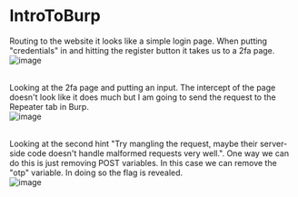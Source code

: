 # IntroToBurp

Routing to the website it looks like a simple login page. When putting "credentials" in and hitting the register button it takes us to a 2fa page. </br>
![image](https://github.com/user-attachments/assets/87dc6010-e892-4f32-a742-e724b3362db2)</br>
</br>

Looking at the 2fa page and putting an input. The intercept of the page doesn't look like it does much but I am going to send the request to the Repeater tab in Burp.</br>
![image](https://github.com/user-attachments/assets/fc7ee260-022b-4b22-963f-9d6938fca80c)</br>
</br>

Looking at the second hint "Try mangling the request, maybe their server-side code doesn't handle malformed requests very well.". One way we can do this is just removing POST variables. In this case we can remove the "otp" variable. In doing so the flag is revealed.</br>
![image](https://github.com/user-attachments/assets/1b48d958-d23b-4a23-b9fa-3084c0d6f5b2)</br>
</br>
